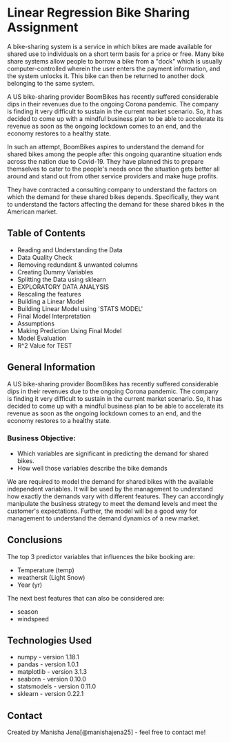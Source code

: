 # Linear Regression Bike Sharing Assignment
A bike-sharing system is a service in which bikes are made available for shared use to individuals on a short term basis for a price or free. Many bike share systems allow people to borrow a bike from a "dock" which is usually computer-controlled wherein the user enters the payment information, and the system unlocks it. This bike can then be returned to another dock belonging to the same system.


A US bike-sharing provider BoomBikes has recently suffered considerable dips in their revenues due to the ongoing Corona pandemic. The company is finding it very difficult to sustain in the current market scenario. So, it has decided to come up with a mindful business plan to be able to accelerate its revenue as soon as the ongoing lockdown comes to an end, and the economy restores to a healthy state.


In such an attempt, BoomBikes aspires to understand the demand for shared bikes among the people after this ongoing quarantine situation ends across the nation due to Covid-19. They have planned this to prepare themselves to cater to the people's needs once the situation gets better all around and stand out from other service providers and make huge profits.


They have contracted a consulting company to understand the factors on which the demand for these shared bikes depends. Specifically, they want to understand the factors affecting the demand for these shared bikes in the American market.


## Table of Contents
* Reading and Understanding the Data
* Data Quality Check
* Removing redundant & unwanted columns
* Creating Dummy Variables
* Splitting the Data using sklearn
* EXPLORATORY DATA ANALYSIS
* Rescaling the features
* Building a Linear Model
* Building Linear Model using 'STATS MODEL'
* Final Model Interpretation
* Assumptions
* Making Prediction Using Final Model
* Model Evaluation
* R^2 Value for TEST

## General Information
   A US bike-sharing provider BoomBikes has recently suffered considerable dips in their revenues due to the ongoing Corona pandemic. The company is finding it very difficult to sustain in the current market scenario. So, it has decided to come up with a mindful business plan to be able to accelerate its revenue as soon as the ongoing lockdown comes to an end, and the economy restores to a healthy state.

### Business Objective:
 - Which variables are significant in predicting the demand for shared bikes.
 - How well those variables describe the bike demands

 We are required to model the demand for shared bikes with the available independent variables. It will be used by the management to understand how exactly the demands vary with different features. They can accordingly manipulate the business strategy to meet the demand levels and meet the customer's expectations. Further, the model will be a good way for management to understand the demand dynamics of a new market.


## Conclusions
The top 3 predictor variables that influences the bike booking are:

- Temperature (temp)
- weathersit (Light Snow)
- Year (yr)

The next best features that can also be considered are:
- season
- windspeed


## Technologies Used
- numpy - version 1.18.1
- pandas - version 1.0.1
- matplotlib - version 3.1.3
- seaborn - version 0.10.0
- statsmodels - version 0.11.0
- sklearn - version 0.22.1


## Contact
Created by Manisha Jena[@manishajena25] - feel free to contact me!
